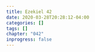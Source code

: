 ```yaml
---
title: Ezekiel 42
date: 2020-03-28T20:28:12-04:00
categories: []
tags: []
chapter: "042"
inprogress: false
---
```


